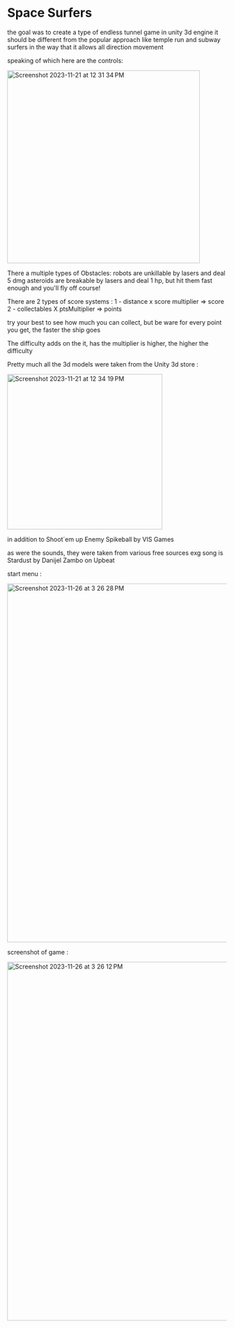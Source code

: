 # Space Surfers
the goal was to create a type of endless tunnel game in unity 3d engine
it should be different from the popular approach like temple run and subway surfers in the way that it allows all direction movement 

speaking of which here are the controls:

<img width="442" alt="Screenshot 2023-11-21 at 12 31 34 PM" src="https://github.com/Spiratatoe/endlessTunnel/assets/95253269/72a56947-8dc1-4c23-ae9b-10bce0b3cd49">

There a multiple types of Obstacles:
robots are unkillable by lasers and deal 5 dmg
asteroids are breakable by lasers and deal 1 hp, but hit them fast enough and you'll fly off course!

There are 2 types of score systems :
1 - distance x score multiplier => score
2 - collectables X ptsMultiplier => points

try your best to see how much you can collect, but be ware 
for every point you get, the faster the ship goes 

The difficulty adds on the it, has the multiplier is higher, the higher the difficulty 

Pretty much all the 3d models were taken from the Unity 3d store :


<img width="356" alt="Screenshot 2023-11-21 at 12 34 19 PM" src="https://github.com/Spiratatoe/endlessTunnel/assets/95253269/9d50475c-7903-42b0-8c1c-eac9680e1445">

in addition to Shoot´em up Enemy Spikeball by VIS Games

as were the sounds, they were taken from various free sources 
exg song is Stardust by Danijel Zambo on Upbeat


start menu :

<img width="822" alt="Screenshot 2023-11-26 at 3 26 28 PM" src="https://github.com/Spiratatoe/endlessTunnel/assets/95253269/188d27be-01c7-4a45-815e-aad5e69f98e5">


screenshot of game :

<img width="822" alt="Screenshot 2023-11-26 at 3 26 12 PM" src="https://github.com/Spiratatoe/endlessTunnel/assets/95253269/9e2229d5-8fd6-4bce-8657-d3df5b736b85">
